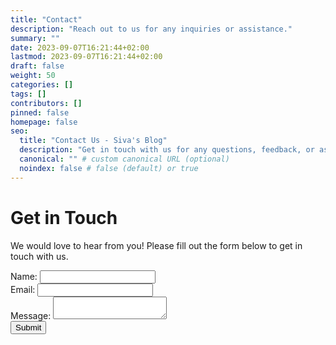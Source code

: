 ```yaml
---
title: "Contact"
description: "Reach out to us for any inquiries or assistance."
summary: ""
date: 2023-09-07T16:21:44+02:00
lastmod: 2023-09-07T16:21:44+02:00
draft: false
weight: 50
categories: []
tags: []
contributors: []
pinned: false
homepage: false
seo:
  title: "Contact Us - Siva's Blog"
  description: "Get in touch with us for any questions, feedback, or assistance. We are here to help!"
  canonical: "" # custom canonical URL (optional)
  noindex: false # false (default) or true
---
```


# Get in Touch

We would love to hear from you! Please fill out the form below to get in touch with us.

<form action="/submit-form" method="post">
  <div>
    <label for="name">Name:</label>
    <input type="text" id="name" name="name" required>
  </div>
  <div>
    <label for="email">Email:</label>
    <input type="email" id="email" name="email" required>
  </div>
  <div>
    <label for="message">Message:</label>
    <textarea id="message" name="message" required></textarea>
  </div>
  <div>
    <button type="submit">Submit</button>
  </div>
</form>
